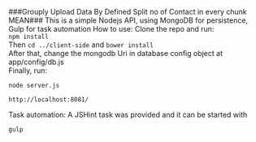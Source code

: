 ###Grouply Upload Data By Defined Split no of Contact in every chunk MEAN###
This is a simple Nodejs API, using MongoDB for persistence, Gulp for task automation 
How to use:
Clone the repo and run: </br>
     `npm install` </br>
Then `cd ../client-side` and `bower install` </br>
After that, change the mongodb Uri in database config object at app/config/db.js </br>
Finally, run: </br>

	node server.js

`http://localhost:8081/`  </br>


Task automation:
A JSHint task was provided and it can be started with

	gulp
